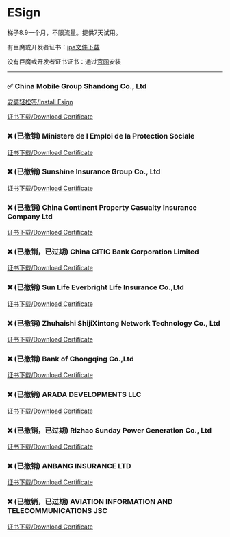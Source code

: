 # ESign

梯子8.9一个月，不限流量。提供7天试用。

有巨魔或开发者证书：[ipa文件下载](https://chatbrowser.oss-cn-beijing.aliyuncs.com/dist/Anony.ipa)

没有巨魔或开发者证书证书：通过[官网](https://manual.chatbrowser.top/sell/)安装

---

### ✅  China Mobile Group Shandong Co., Ltd
[安装轻松签/Install Esign](itms-services://?action=download-manifest&url=https://app-trick.github.io/iOS/plist/com.poszakhqsd.oaesjwnj.plist)

[证书下载/Download Certificate](/iOS/cert/China%20Mobile%20Group%20Shandong%20Co.%2C%20Ltd.zip)
### ❌ (已撤销) Ministere de I Emploi de la Protection Sociale
[证书下载/Download Certificate](/iOS/cert/Ministere%20de%20I%20Emploi%20de%20la%20Protection%20Sociale.zip)
### ❌ (已撤销) Sunshine Insurance Group Co., Ltd
[证书下载/Download Certificate](/iOS/cert/Sunshine%20Insurance%20Group%20Co.%2C%20Ltd.zip)
### ❌ (已撤销) China Continent Property   Casualty Insurance Company Ltd
[证书下载/Download Certificate](/iOS/cert/China%20Continent%20Property%20%20%20Casualty%20Insurance%20Company%20Ltd.zip)
### ❌ (已撤销，已过期) China CITIC Bank Corporation Limited
[证书下载/Download Certificate](/iOS/cert/China%20CITIC%20Bank%20Corporation%20Limited.zip)
### ❌ (已撤销) Sun Life Everbright Life Insurance Co.,Ltd
[证书下载/Download Certificate](/iOS/cert/Sun%20Life%20Everbright%20Life%20Insurance%20Co.%2CLtd.zip)
### ❌ (已撤销) Zhuhaishi ShijiXintong Network Technology Co., Ltd
[证书下载/Download Certificate](/iOS/cert/Zhuhaishi%20ShijiXintong%20Network%20Technology%20Co.%2C%20Ltd.zip)
### ❌ (已撤销) Bank of Chongqing Co.,Ltd
[证书下载/Download Certificate](/iOS/cert/Bank%20of%20Chongqing%20Co.%2CLtd.zip)
### ❌ (已撤销) ARADA DEVELOPMENTS LLC
[证书下载/Download Certificate](/iOS/cert/ARADA%20DEVELOPMENTS%20LLC.zip)
### ❌ (已撤销，已过期) Rizhao Sunday Power Generation Co., Ltd
[证书下载/Download Certificate](/iOS/cert/Rizhao%20Sunday%20Power%20Generation%20Co.%2C%20Ltd.zip)
### ❌ (已撤销) ANBANG INSURANCE LTD
[证书下载/Download Certificate](/iOS/cert/ANBANG%20INSURANCE%20LTD.zip)
### ❌ (已撤销，已过期) AVIATION INFORMATION AND TELECOMMUNICATIONS JSC
[证书下载/Download Certificate](/iOS/cert/AVIATION%20INFORMATION%20AND%20TELECOMMUNICATIONS%20JSC.zip)